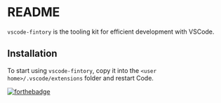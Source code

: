 # README

`vscode-fintory` is the tooling kit for efficient development with VSCode.

## Installation

To start using `vscode-fintory`, copy it into the `<user home>/.vscode/extensions` folder and restart Code.

[![forthebadge](https://forthebadge.com/images/badges/for-you.svg)](https://forthebadge.com)
